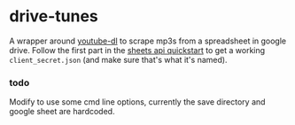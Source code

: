 # drive-tunes

A wrapper around [youtube-dl](https://github.com/rg3/youtube-dl) to scrape mp3s from a spreadsheet in google drive. Follow the first part in the [sheets api quickstart](https://developers.google.com/sheets/api/quickstart/python) to get a working `client_secret.json` (and make sure that's what it's named). 

### todo
Modify to use some cmd line options, currently the save directory and google sheet are hardcoded.
